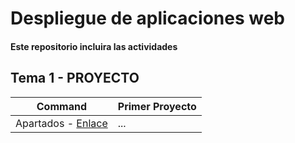 # Despliegue de aplicaciones web
#### Este repositorio incluira las actividades

## Tema 1 - PROYECTO
| Command | Primer Proyecto |
| --- | --- |
| Apartados - [Enlace](https://github.com/Braeek/ProyectoDespliegue/tree/main/Proyecto#readme) | ... |
